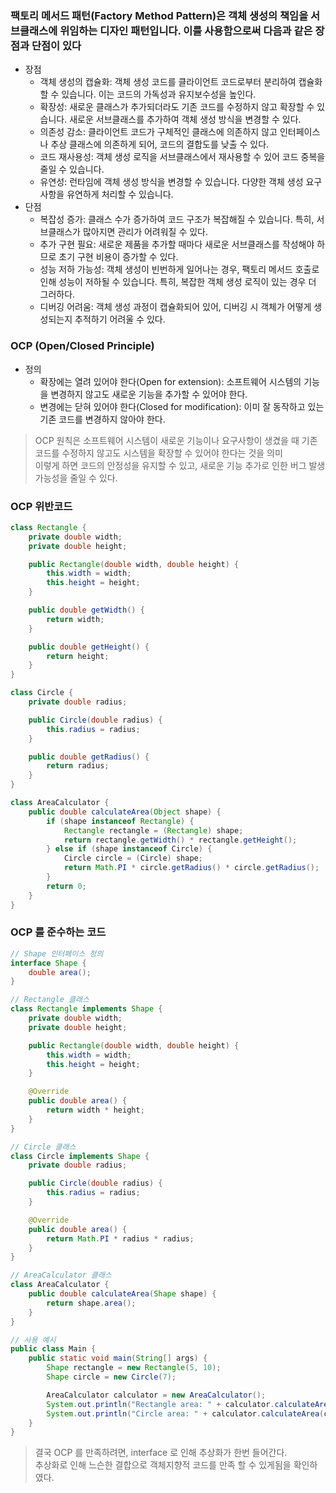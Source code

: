 ### 팩토리 메서드 패턴(Factory Method Pattern)은 객체 생성의 책임을 서브클래스에 위임하는 디자인 패턴입니다. 이를 사용함으로써 다음과 같은 장점과 단점이 있다
- 장점
  - 객체 생성의 캡슐화: 객체 생성 코드를 클라이언트 코드로부터 분리하여 캡슐화할 수 있습니다. 이는 코드의 가독성과 유지보수성을 높인다.
  - 확장성: 새로운 클래스가 추가되더라도 기존 코드를 수정하지 않고 확장할 수 있습니다. 새로운 서브클래스를 추가하여 객체 생성 방식을 변경할 수 있다.
  - 의존성 감소: 클라이언트 코드가 구체적인 클래스에 의존하지 않고 인터페이스나 추상 클래스에 의존하게 되어, 코드의 결합도를 낮출 수 있다.
  - 코드 재사용성: 객체 생성 로직을 서브클래스에서 재사용할 수 있어 코드 중복을 줄일 수 있습니다.
  - 유연성: 런타임에 객체 생성 방식을 변경할 수 있습니다. 다양한 객체 생성 요구사항을 유연하게 처리할 수 있습니다.
- 단점
  - 복잡성 증가: 클래스 수가 증가하여 코드 구조가 복잡해질 수 있습니다. 특히, 서브클래스가 많아지면 관리가 어려워질 수 있다.
  - 추가 구현 필요: 새로운 제품을 추가할 때마다 새로운 서브클래스를 작성해야 하므로 초기 구현 비용이 증가할 수 있다.
  - 성능 저하 가능성: 객체 생성이 빈번하게 일어나는 경우, 팩토리 메서드 호출로 인해 성능이 저하될 수 있습니다. 특히, 복잡한 객체 생성 로직이 있는 경우 더 그러하다.
  - 디버깅 어려움: 객체 생성 과정이 캡슐화되어 있어, 디버깅 시 객체가 어떻게 생성되는지 추적하기 어려울 수 있다.

### OCP (Open/Closed Principle)
- 정의
  - 확장에는 열려 있어야 한다(Open for extension): 소프트웨어 시스템의 기능을 변경하지 않고도 새로운 기능을 추가할 수 있어야 한다.
  - 변경에는 닫혀 있어야 한다(Closed for modification): 이미 잘 동작하고 있는 기존 코드를 변경하지 않아야 한다.

> OCP 원칙은 소프트웨어 시스템이 새로운 기능이나 요구사항이 생겼을 때 기존 코드를 수정하지 않고도 시스템을 확장할 수 있어야 한다는 것을 의미 <br/>
> 이렇게 하면 코드의 안정성을 유지할 수 있고, 새로운 기능 추가로 인한 버그 발생 가능성을 줄일 수 있다.


### OCP 위반코드
```java
class Rectangle {
    private double width;
    private double height;

    public Rectangle(double width, double height) {
        this.width = width;
        this.height = height;
    }

    public double getWidth() {
        return width;
    }

    public double getHeight() {
        return height;
    }
}

class Circle {
    private double radius;

    public Circle(double radius) {
        this.radius = radius;
    }

    public double getRadius() {
        return radius;
    }
}

class AreaCalculator {
    public double calculateArea(Object shape) {
        if (shape instanceof Rectangle) {
            Rectangle rectangle = (Rectangle) shape;
            return rectangle.getWidth() * rectangle.getHeight();
        } else if (shape instanceof Circle) {
            Circle circle = (Circle) shape;
            return Math.PI * circle.getRadius() * circle.getRadius();
        }
        return 0;
    }
}
```

### OCP 를 준수하는 코드
```java
// Shape 인터페이스 정의
interface Shape {
    double area();
}

// Rectangle 클래스
class Rectangle implements Shape {
    private double width;
    private double height;

    public Rectangle(double width, double height) {
        this.width = width;
        this.height = height;
    }

    @Override
    public double area() {
        return width * height;
    }
}

// Circle 클래스
class Circle implements Shape {
    private double radius;

    public Circle(double radius) {
        this.radius = radius;
    }

    @Override
    public double area() {
        return Math.PI * radius * radius;
    }
}

// AreaCalculator 클래스
class AreaCalculator {
    public double calculateArea(Shape shape) {
        return shape.area();
    }
}

// 사용 예시
public class Main {
    public static void main(String[] args) {
        Shape rectangle = new Rectangle(5, 10);
        Shape circle = new Circle(7);

        AreaCalculator calculator = new AreaCalculator();
        System.out.println("Rectangle area: " + calculator.calculateArea(rectangle));
        System.out.println("Circle area: " + calculator.calculateArea(circle));
    }
}
```

> 결국 OCP 를 만족하려면, interface 로 인해 추상화가 한번 들어간다. <br/>
> 추상화로 인해 느슨한 결합으로 객체지향적 코드를 만족 할 수 있게됨을 확인하였다.